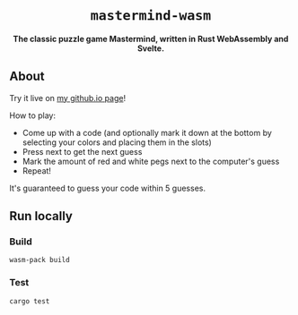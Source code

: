 <div align="center">
	<h1><code>mastermind-wasm</code></h1>
	<strong>The classic puzzle game Mastermind, written in Rust WebAssembly and Svelte.</strong>
</div>

## About

Try it live on <a href="https://cyrusalbright.github.io">my github.io page</a>!

How to play:
- Come up with a code (and optionally mark it down at the bottom by selecting your colors and placing them in the slots)
- Press next to get the next guess
- Mark the amount of red and white pegs next to the computer's guess
- Repeat!

It's guaranteed to guess your code within 5 guesses.

## Run locally

### Build

```
wasm-pack build
```

### Test

```
cargo test
```
